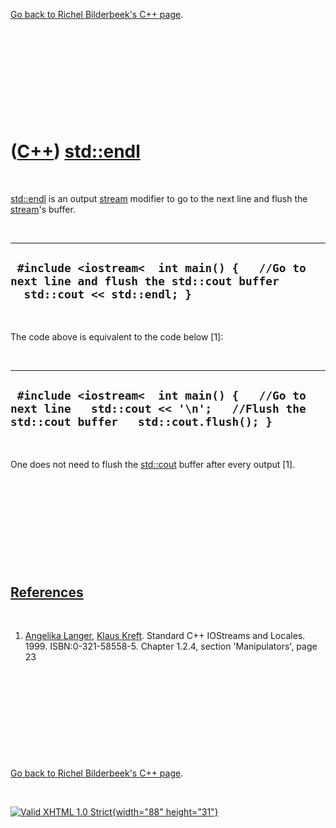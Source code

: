 

[Go back to Richel Bilderbeek's C++ page](Cpp.htm).

 

 

 

 

 

([C++](Cpp.htm)) [std::endl](CppEndl.htm)
=========================================

 

[std::endl](CppEndl.htm) is an output [stream](CppStream.htm) modifier
to go to the next line and flush the [stream](CppStream.htm)'s buffer.

 

  ---------------------------------------------------------------------------------------------------------------------
  ` #include <iostream<  int main() {   //Go to next line and flush the std::cout buffer   std::cout << std::endl; }`
  ---------------------------------------------------------------------------------------------------------------------

 

The code above is equivalent to the code below \[1\]:

 

  -------------------------------------------------------------------------------------------------------------------------------------
  ` #include <iostream<  int main() {   //Go to next line   std::cout << '\n';   //Flush the std::cout buffer   std::cout.flush(); }`
  -------------------------------------------------------------------------------------------------------------------------------------

 

One does not need to flush the [std::cout](CppCout.htm) buffer after
every output \[1\].

 

 

 

 

 

[References](CppReferences.htm)
-------------------------------

 

1.  [Angelika Langer](CppAngelikaLanger.htm), [Klaus
    Kreft](CppKlausKreft.htm). Standard C++ IOStreams and Locales.
    1999. ISBN:0-321-58558-5. Chapter 1.2.4, section 'Manipulators',
    page 23

 

 

 

 

 

[Go back to Richel Bilderbeek's C++ page](Cpp.htm).



 

[![Valid XHTML 1.0 Strict](valid-xhtml10.png){width="88"
height="31"}](http://validator.w3.org/check?uri=referer)
